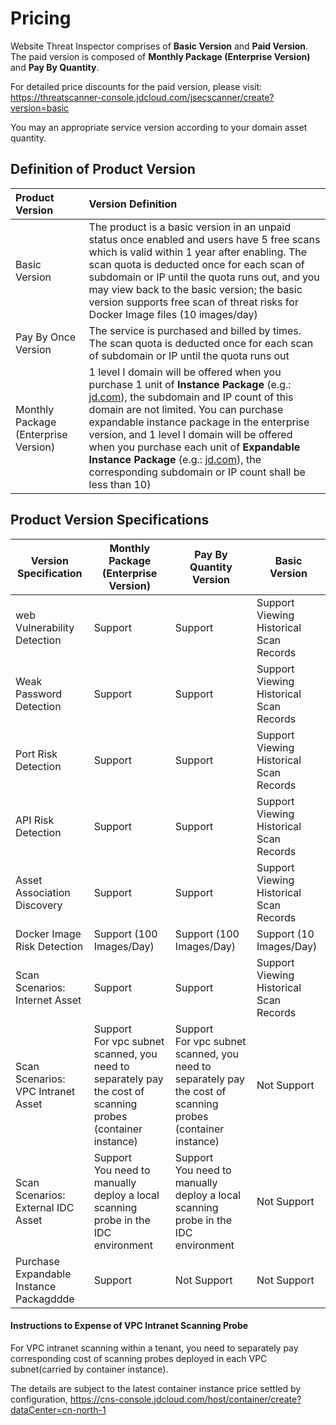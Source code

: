# Pricing

Website Threat Inspector comprises of **Basic Version** and **Paid Version**. The paid version is composed of **Monthly Package (Enterprise Version)** and **Pay By Quantity**.

For detailed price discounts for the paid version, please visit: https://threatscanner-console.jdcloud.com/jsecscanner/create?version=basic

You may an appropriate service version according to your domain asset quantity.

## Definition of Product Version

| Product Version           | Version Definition                                                     |
| :----------------- | :----------------------------------------------------------- |
| Basic Version             | The product is a basic version in an unpaid status once enabled and users have 5 free scans which is valid within 1 year after enabling. The scan quota is deducted once for each scan of subdomain or IP until the quota runs out, and you may view back to the basic version; the basic version supports free scan of threat risks for Docker Image files (10 images/day) |
| Pay By Once Version         | The service is purchased and billed by times. The scan quota is deducted once for each scan of subdomain or IP until the quota runs out |
| Monthly Package (Enterprise Version) | 1 level I domain will be offered when you purchase 1 unit of **Instance Package** (e.g.: [jd.com](http://jd.com/)), the subdomain and IP count of this domain are not limited. You can purchase expandable instance package in the enterprise version, and 1 level I domain will be offered when you purchase each unit of **Expandable Instance Package** (e.g.: [jd.com](http://jd.com/)), the corresponding subdomain or IP count shall be less than 10) |

## Product Version Specifications

| Version Specification        | Monthly Package (Enterprise Version) | Pay By Quantity Version |  Basic Version |
| --------------- | ------------------ | ---------- | ------ |
| web Vulnerability Detection     | Support               | Support       | Support Viewing Historical Scan Records   |
| Weak Password Detection      | Support               | Support       | Support Viewing Historical Scan Records   |
| Port Risk Detection    | Support               | Support       | Support Viewing Historical Scan Records   |
| API Risk Detection    | Support               | Support       | Support Viewing Historical Scan Records   |
| Asset Association Discovery    | Support               | Support       | Support Viewing Historical Scan Records   |
| Docker Image Risk Detection   | Support (100 Images/Day)    | Support (100 Images/Day)       | Support (10 Images/Day)   |
| Scan Scenarios: Internet Asset  | Support               | Support       | Support Viewing Historical Scan Records   |
| Scan Scenarios: VPC Intranet Asset | Support<br>For vpc subnet scanned, you need to separately pay the cost of scanning probes (container instance) | Support<br>For vpc subnet scanned, you need to separately pay the cost of scanning probes (container instance) | Not Support |
| Scan Scenarios: External IDC Asset | Support<br/>You need to manually deploy a local scanning probe in the IDC environment | Support<br/>You need to manually deploy a local scanning probe in the IDC environment | Not Support |
| Purchase Expandable Instance Packagddde | Support               | Not Support       | Not Support |

#### Instructions to Expense of VPC Intranet Scanning Probe

For VPC intranet scanning within a tenant, you need to separately pay corresponding cost of scanning probes deployed in each VPC subnet(carried by container instance).

The details are subject to the latest container instance price settled by configuration, https://cns-console.jdcloud.com/host/container/create?dataCenter=cn-north-1
